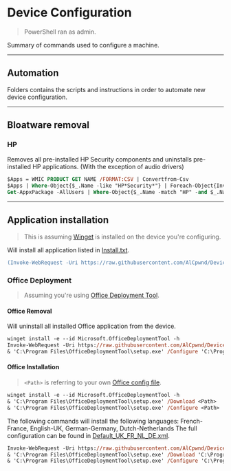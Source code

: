 # Device Configuration
> PowerShell ran as admin.

Summary of commands used to configure a machine.

---

## Automation
Folders contains the scripts and instructions in order to automate new device configuration.

---

## Bloatware removal

### HP
Removes all pre-installed HP Security components and uninstalls pre-installed HP applications. (With the exception of audio drivers)
```ps
$Apps = WMIC PRODUCT GET NAME /FORMAT:CSV | Convertfrom-Csv
$Apps | Where-Object{$_.Name -like "HP*Security*"} | Foreach-Object{Invoke-Expression "cmd /c wmic product where `"Name like `'$($_.Name)`'`" call uninstall /nointeractive"}
Get-AppxPackage -AllUsers | Where-Object{$_.Name -match "HP" -and $_.Name -notmatch "Realtek"} | Remove-AppxPackage -AllUsers
```

---

## Application installation
> This is assuming [Winget](https://learn.microsoft.com/en-us/windows/package-manager/winget/) is installed on the device you're configuring.

Will install all application listed in [Install.txt](Install.txt).
```ps
(Invoke-WebRequest -Uri https://raw.githubusercontent.com/AlCpwnd/DeviceConfig/main/Install.txt -UseBasicParsing).Content.Split() | ForEach-Object{winget install -e --id $_ -h}
```

### Office Deployment
> Assuming you're using [Office Deployment Tool](https://www.microsoft.com/en-us/download/details.aspx?id=49117).
#### Office Removal
Will uninstall all installed Office application from the device.
```ps
winget install -e --id Microsoft.OfficeDeploymentTool -h
Invoke-WebRequest -Uri https://raw.githubusercontent.com/AlCpwnd/DeviceConfig/main/OdtUninstall.xml -OutFile "C:\Program Files\OfficeDeploymentTool\Uninstall.xml" -UseBasicParsing
& 'C:\Program Files\OfficeDeploymentTool\setup.exe' /Configure 'C:\Program Files\OfficeDeploymentTool\Uninstall.xml'
```

#### Office Installation
> `<Path>` is referring to your own [Office config file](https://config.office.com/deploymentsettings).
```ps
winget install -e --id Microsoft.OfficeDeploymentTool -h
& 'C:\Program Files\OfficeDeploymentTool\setup.exe' /Download <Path>
& 'C:\Program Files\OfficeDeploymentTool\setup.exe' /Configure <Path>
```

The following commands will install the following languages: French-France, English-UK, German-Germany, Dutch-Netherlands
The full configuration can be found in [Default_UK_FR_NL_DE.xml](Default_UK_FR_NL_DE.xml).
```ps
Invoke-WebRequest -Uri https://raw.githubusercontent.com/AlCpwnd/DeviceConfig/main/Default_UK_FR_NL_DE.xml -OutFile "C:\Program Files\OfficeDeploymentTool\Default.xml"
& 'C:\Program Files\OfficeDeploymentTool\setup.exe' /Download 'C:\Program Files\OfficeDeploymentTool\Default.xml'
& 'C:\Program Files\OfficeDeploymentTool\setup.exe' /Configure 'C:\Program Files\OfficeDeploymentTool\Default.xml'
```